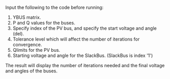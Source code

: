 Input the following to the code before running:

1. YBUS matrix.
2. P and Q values for the buses.
3. Specify index of the PV bus, and specify the start voltage and angle (del).
4. Tolerance level which will affect the number of iterations for convergence.
5. Qlimits for the PV bus.
6. Starting voltage and angle for the SlackBus. (SlackBus is index '1')

The result will display the number of iterations needed and the final voltage and angles of the buses.
